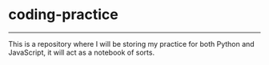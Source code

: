 # coding-practice
---
This is a repository where I will be storing my practice for both Python and JavaScript, it will act as a notebook of sorts.
